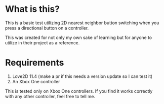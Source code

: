 # What is this?

This is a basic test utilizing 2D nearest neighbor button switching when you press a directional button on a controller.

This was created for not only my own sake of learning but for anyone to utilize in their project as a reference.

# Requirements

1. Love2D 11.4 (make a pr if this needs a version update so I can test it)
2. An Xbox One controller

This is tested only on Xbox One controllers. If you find it works correctly with any other controller, feel free to tell me.


